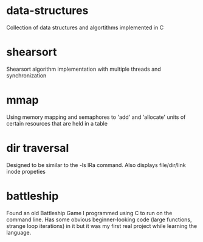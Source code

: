 # data-structures
Collection of data structures and algortithms implemented in C

# shearsort
Shearsort algorithm implementation with multiple threads and synchronization

# mmap
Using memory mapping and semaphores to 'add' and 'allocate' units of certain resources that are held in a table

# dir traversal
Designed to be similar to the -ls lRa command. Also displays file/dir/link inode propeties

# battleship
Found an old Battleship Game I programmed using C to run on the command line. 
Has some obvious beginner-looking code (large functions, strange loop iterations) in it but it was my first real project while learning the language.
